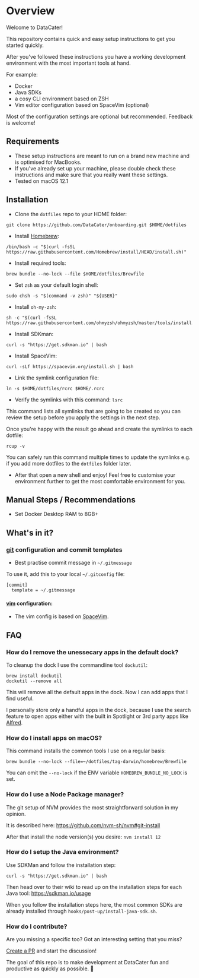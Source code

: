 # Overview

Welcome to DataCater!

This repository contains quick and easy setup instructions to get you started quickly.

After you've followed these instructions you have a working development environment with the most important tools at hand.

For example:

- Docker
- Java SDKs
- a cosy CLI environment based on ZSH
- Vim editor configuration based on SpaceVim (optional)

Most of the configuration settings are optional but recommended. Feedback is welcome!

## Requirements

- These setup instructions are meant to run on a brand new machine and is optimised for MacBooks.
- If you've already set up your machine, please double check these instructions and make sure that you really want these settings.
- Tested on macOS 12.1

## Installation

- Clone the `dotfiles` repo to your HOME folder:
```
git clone https://github.com/DataCater/onboarding.git $HOME/dotfiles
```
- Install [Homebrew](https://docs.brew.sh/Installation):
```
/bin/bash -c "$(curl -fsSL https://raw.githubusercontent.com/Homebrew/install/HEAD/install.sh)"
```
- Install required tools:
```
brew bundle --no-lock --file $HOME/dotfiles/Brewfile
```
- Set `zsh` as your default login shell:
```
sudo chsh -s "$(command -v zsh)" "${USER}"
```
- Install `oh-my-zsh`:
```
sh -c "$(curl -fsSL https://raw.githubusercontent.com/ohmyzsh/ohmyzsh/master/tools/install.sh)"
```
- Install SDKman:
```
curl -s "https://get.sdkman.io" | bash
```
- Install SpaceVim:
```
curl -sLf https://spacevim.org/install.sh | bash
```
- Link the symlink configuration file:
```
ln -s $HOME/dotfiles/rcrc $HOME/.rcrc
```
- Verify the symlinks with this command: `lsrc`

This command lists all symlinks that are going to be created so you can review the setup before you apply the settings in the next step.

Once you're happy with the result go ahead and create the symlinks to each dotfile:
```
rcup -v
```
You can safely run this command multiple times to update the symlinks e.g. if you add more dotfiles to the `dotfiles` folder later.

- After that open a new shell and enjoy! Feel free to customise your environment further to get the most comfortable environment for you.

## Manual Steps / Recommendations

- Set Docker Desktop RAM to 8GB+

## What's in it?

### [git](http://git-scm.com/) configuration and commit templates

* Best practise commit message in `~/.gitmessage`

To use it, add this to your local `~/.gitconfig` file:
```
[commit]
  template = ~/.gitmessage
```

#### [vim](http://www.vim.org/) configuration:

* The vim config is based on [SpaceVim](https://spacevim.org/).

## FAQ

### How do I remove the unessecary apps in the default dock?

To cleanup the dock I use the commandline tool `dockutil`:

    brew install dockutil
    dockutil --remove all

This will remove all the default apps in the dock. Now I can add apps that I find useful.

I personally store only a handful apps in the dock, because I use the search feature to open apps either with the built in Spotlight or 3rd party apps like [Alfred](https://www.alfredapp.com/).

### How do I install apps on macOS?

This command installs the common tools I use on a regular basis:

    brew bundle --no-lock --file=~/dotfiles/tag-darwin/homebrew/Brewfile

You can omit the `--no-lock` if the ENV variable `HOMEBREW_BUNDLE_NO_LOCK` is set.

### How do I use a Node Package manager?

The git setup of NVM provides the most straightforward solution in my opinion.

It is described here: https://github.com/nvm-sh/nvm#git-install

After that install the node version(s) you desire: `nvm install 12`

### How do I setup the Java environment?

Use SDKMan and follow the installation step:

    curl -s "https://get.sdkman.io" | bash

Then head over to their wiki to read up on the installation steps for each Java tool: https://sdkman.io/usage

When you follow the installation steps here, the most common SDKs are already installed through `hooks/post-up/install-java-sdk.sh`.

### How do I contribute?

Are you missing a specific too? Got an interesting setting that you miss?

[Create a PR](https://github.com/DataCater/onboarding/compare) and start the discussion!

The goal of this repo is to make development at DataCater fun and productive as quickly as possible. 🚀
